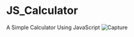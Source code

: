 # JS_Calculator
A Simple Calculator Using JavaScript
![Capture](https://user-images.githubusercontent.com/73893725/199690183-ba3b0baa-a026-4ba5-afc4-8347cd894ffa.PNG)
